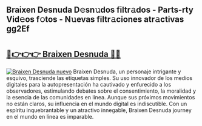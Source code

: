 ## Braixen Desnuda D𝚎sn𝚞dos filtr𝚊dos - Parts-rty Vid𝚎os f𝚘tos - N𝚞evas filtr𝚊ciones atr𝚊ctivas gg2Ef

# <h2><a href="http://mbcpkp.tromn.icu/?c=Braixen+Desnuda">🔗👉👉👉 Braixen Desnuda 🔗🔗</a></h2>

[![Braixen Desnuda nuevo](https://i.imgur.com/pEAQMta.gif)](http://mbcpkp.tromn.icu/?c=Braixen+Desnuda)
Braixen Desnuda, un personaje intrigante y esquivo, trasciende las etiquetas simples. Su uso innovador de los medios digitales para la autopresentación ha cautivado y enfurecido a los observadores, estimulando debates sobre el consentimiento, la moralidad y la esencia de las comunidades en línea. Aunque sus próximos movimientos no están claros, su influencia en el mundo digital es indiscutible. Con un espíritu inquebrantable y un atractivo innegable, Braixen Desnuda journey en el mundo en línea es imparable.
